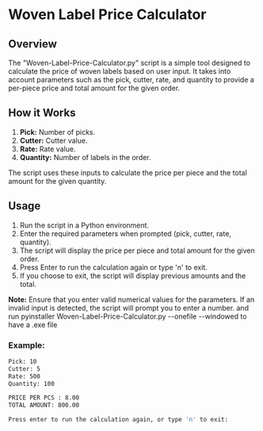 # Woven Label Price Calculator

## Overview

The "Woven-Label-Price-Calculator.py" script is a simple tool designed to calculate the price of woven labels based on user input. It takes into account parameters such as the pick, cutter, rate, and quantity to provide a per-piece price and total amount for the given order.

## How it Works

1. **Pick:** Number of picks.
2. **Cutter:** Cutter value.
3. **Rate:** Rate value.
4. **Quantity:** Number of labels in the order.

The script uses these inputs to calculate the price per piece and the total amount for the given quantity.

## Usage

1. Run the script in a Python environment.
2. Enter the required parameters when prompted (pick, cutter, rate, quantity).
3. The script will display the price per piece and total amount for the given order.
4. Press Enter to run the calculation again or type 'n' to exit.
5. If you choose to exit, the script will display previous amounts and the total.

**Note:** Ensure that you enter valid numerical values for the parameters. If an invalid input is detected, the script will prompt you to enter a number.
and run pyinstaller Woven-Label-Price-Calculator.py --onefile --windowed to have a .exe file

### Example:

```bash
Pick: 10
Cutter: 5
Rate: 500
Quantity: 100

PRICE PER PCS : 8.00
TOTAL AMOUNT: 800.00

Press enter to run the calculation again, or type 'n' to exit:
